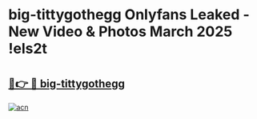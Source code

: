 # big-tittygothegg Onlyfans Leaked - New Video & Photos March 2025 !els2t

# <h2><a href="https://rz8ujj.iuczelnia.edu.pl?title=big-tittygothegg&ref=els2t">🔗👉 🔴 big-tittygothegg</a></h2>

[![acn](https://github.com/user-attachments/assets/0f9c940e-d8b0-45ae-aac7-cd30a18b3e1c)](https://rz8ujj.iuczelnia.edu.pl?title=big-tittygothegg&ref=els2t)

